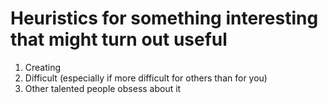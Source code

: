 # Heuristics for something interesting that might turn out useful
1. Creating
2. Difficult (especially if more difficult for others than for you)
3. Other talented people obsess about it
<!-- #p1 -->

<!-- {BearID:4997BBBC-0963-41A7-8521-39134D0DF7B4-1247-000003B75402ABAD} -->
